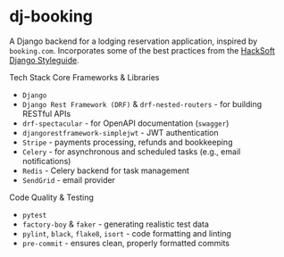 # dj-booking

A Django backend for a lodging reservation application, inspired by `booking.com`. Incorporates some of the best practices from the [HackSoft Django Styleguide](https://github.com/HackSoftware/Django-Styleguide).

Tech Stack
Core Frameworks & Libraries

- `Django`
- `Django Rest Framework (DRF)` & `drf-nested-routers` - for building RESTful APIs
- `drf-spectacular` - for OpenAPI documentation (`swagger`)
- `djangorestframework-simplejwt` - JWT authentication
- `Stripe` - payments processing, refunds and bookkeeping
- `Celery` - for asynchronous and scheduled tasks (e.g., email notifications)
- `Redis` - Celery backend for task management
- `SendGrid` - email provider

Code Quality & Testing

- `pytest`
- `factory-boy` & `faker`  - generating realistic test data
- `pylint`, `black`, `flake8`, `isort` - code formatting and linting
- `pre-commit` - ensures clean, properly formatted commits
